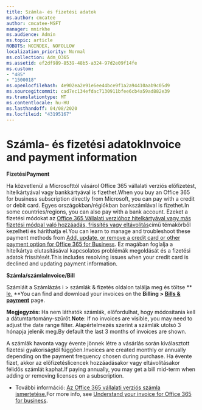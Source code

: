 ```yaml
---
title: Számla- és fizetési adatok
ms.author: cmcatee
author: cmcatee-MSFT
manager: mnirkhe
ms.audience: Admin
ms.topic: article
ROBOTS: NOINDEX, NOFOLLOW
localization_priority: Normal
ms.collection: Adm_O365
ms.assetid: ef2df989-8539-48b5-a324-97d2e09f14fe
ms.custom:
- "485"
- "1500018"
ms.openlocfilehash: 4e902ea2e91e6ee44bce9f1a2a94410aab9c05d9
ms.sourcegitcommit: cad7ec134efdac7130911bfee6cb4a59ad882e39
ms.translationtype: MT
ms.contentlocale: hu-HU
ms.lasthandoff: 04/08/2020
ms.locfileid: "43195167"
---
```

# <a name="invoice-and-payment-information"></a><span data-ttu-id="d0112-102">Számla- és fizetési adatok</span><span class="sxs-lookup"><span data-stu-id="d0112-102">Invoice and payment information</span></span>

<span data-ttu-id="d0112-103">**Fizetési**</span><span class="sxs-lookup"><span data-stu-id="d0112-103">**Payment**</span></span>

<span data-ttu-id="d0112-104">Ha közvetlenül a Microsofttól vásárol Office 365 vállalati verziós előfizetést, hitelkártyával vagy bankkártyával is fizethet.</span><span class="sxs-lookup"><span data-stu-id="d0112-104">When you buy an Office 365 for business subscription directly from Microsoft, you can pay with a credit or debit card.</span></span>  <span data-ttu-id="d0112-105">Egyes országokban/régiókban bankszámlával is fizethet.</span><span class="sxs-lookup"><span data-stu-id="d0112-105">In some countries/regions, you can also pay with a bank account.</span></span>  <span data-ttu-id="d0112-106">Ezeket a fizetési módokat az [Office 365 Vállalati verzióhoz hitelkártyával vagy más fizetési módpal való hozzáadás, frissítés vagy eltávolítás](https://go.microsoft.com/fwlink/?linkid=2118133)című témakörből kezelheti és háríthatja el.</span><span class="sxs-lookup"><span data-stu-id="d0112-106">You can learn to manage and troubleshoot these payment methods from [Add, update, or remove a credit card or other payment option for Office 365 for Business](https://go.microsoft.com/fwlink/?linkid=2118133).</span></span>  <span data-ttu-id="d0112-107">Ez magában foglalja a hitelkártya elutasításával kapcsolatos problémák megoldását és a fizetési adatok frissítését.</span><span class="sxs-lookup"><span data-stu-id="d0112-107">This includes resolving issues when your credit card is declined and updating payment information.</span></span>

<span data-ttu-id="d0112-108">**Számla/számla**</span><span class="sxs-lookup"><span data-stu-id="d0112-108">**Invoice/Bill**</span></span>

<span data-ttu-id="d0112-109">Számláit a Számlázás i > számlák & fizetés oldalon találja meg és töltse \*\* [le.](https://go.microsoft.com/fwlink/p/?linkid=848039) \*\*</span><span class="sxs-lookup"><span data-stu-id="d0112-109">You can find and download your invoices on the **Billing > [Bills & payment](https://go.microsoft.com/fwlink/p/?linkid=848039)** page.</span></span>  

<span data-ttu-id="d0112-110">**Megjegyzés:** Ha nem láthatók számlák, előfordulhat, hogy módosítania kell a dátumtartomány-szűrőt.</span><span class="sxs-lookup"><span data-stu-id="d0112-110">**Note**: If no invoices are visible, you may need to adjust the date range filter.</span></span>  <span data-ttu-id="d0112-111">Alapértelmezés szerint a számlák utolsó 3 hónapja jelenik meg.</span><span class="sxs-lookup"><span data-stu-id="d0112-111">By default the last 3 months of invoices are shown.</span></span>

<span data-ttu-id="d0112-112">A számlák havonta vagy évente jönnek létre a vásárlás során kiválasztott fizetési gyakoriságtól függően.</span><span class="sxs-lookup"><span data-stu-id="d0112-112">Invoices are created monthly or annually depending on the payment frequency chosen during purchase.</span></span>  <span data-ttu-id="d0112-113">Ha évente fizet, akkor az előfizetéslicencek hozzáadásakor vagy eltávolításakor félidős számlát kaphat.</span><span class="sxs-lookup"><span data-stu-id="d0112-113">If paying annually, you may get a bill mid-term when adding or removing licenses on a subscription.</span></span>
 
- <span data-ttu-id="d0112-114">További információ: [Az Office 365 vállalati verziós számla ismertetése.](https://go.microsoft.com/fwlink/?linkid=2119101)</span><span class="sxs-lookup"><span data-stu-id="d0112-114">For more info, see [Understand your invoice for Office 365 for business](https://go.microsoft.com/fwlink/?linkid=2119101).</span></span>
